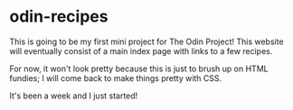 # odin-recipes

This is going to be my first mini project for The Odin Project!
This website will eventually consist of a main index page with
links to a few recipes. 

For now, it won't look pretty because this is just to brush up 
on HTML fundies; I will come back to make things pretty with CSS.

It's been a week and I just started!
